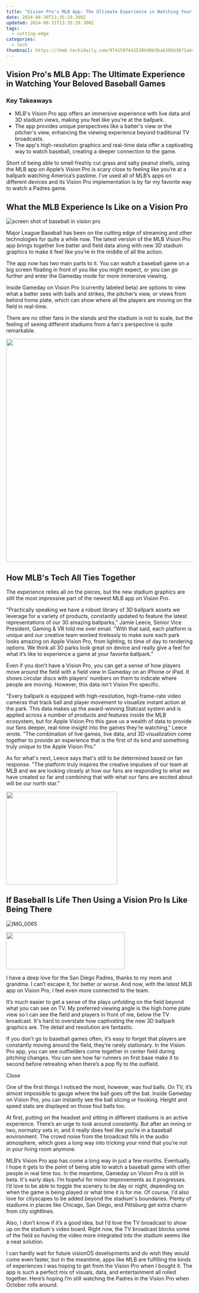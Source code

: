```yaml
---
title: "Vision Pro's MLB App: The Ultimate Experience in Watching Your Beloved Baseball Games"
date: 2024-08-30T13:35:29.300Z
updated: 2024-08-31T13:35:29.300Z
tags:
  - cutting-edge
categories:
  - tech
thumbnail: https://thmb.techidaily.com/9741597441538b9063ba6395b36f1ab44380cf26caea24d426b1c0daf15218fd.jpg
---
```


## Vision Pro's MLB App: The Ultimate Experience in Watching Your Beloved Baseball Games

### Key Takeaways

* MLB's Vision Pro app offers an immersive experience with live data and 3D stadium views, making you feel like you're at the ballpark.
* The app provides unique perspectives like a batter's view or the pitcher's view, enhancing the viewing experience beyond traditional TV broadcasts.
* The app's high-resolution graphics and real-time data offer a captivating way to watch baseball, creating a deeper connection to the game.

 Short of being able to smell freshly cut grass and salty peanut shells, using the MLB app on Apple’s Vision Pro is scary close to feeling like you’re at a ballpark watching America’s pastime. I’ve used all of MLB’s apps on different devices and its Vision Pro implementation is by far my favorite way to watch a Padres game.

##  What the MLB Experience Is Like on a Vision Pro

![screen shot of baseball in vision pro](https://static1.howtogeekimages.com/wordpress/wp-content/uploads/2024/06/img_0070.PNG) 

 Major League Baseball has been on the cutting edge of streaming and other technologies for quite a while now. The latest version of the MLB Vision Pro app brings together live batter and field data along with new 3D stadium graphics to make it feel like you’re in the middle of all the action.

 The app now has two main parts to it. You can watch a baseball game on a big screen floating in front of you like you might expect, or you can go further and enter the Gameday mode for more immersive viewing.

 Inside Gameday on Vision Pro (currently labeled beta) are options to view what a batter sees with balls and strikes, the pitcher’s view, or views from behind home plate, which can show where all the players are moving on the field in real-time.

 There are no other fans in the stands and the stadium is not to scale, but the feeling of seeing different stadiums from a fan's perspective is quite remarkable.

<!-- affiliate ads begin -->
<a href="https://uperfect.sjv.io/c/5597632/1246754/15155" target="_top" id="1246754"><img src="//a.impactradius-go.com/display-ad/15155-1246754" border="0" alt="" width="600" height="600"/></a><img height="0" width="0" src="https://imp.pxf.io/i/5597632/1246754/15155" style="position:absolute;visibility:hidden;" border="0" />
<!-- affiliate ads end -->
##  How MLB's Tech All Ties Together

 The experience relies all on the pieces, but the new stadium graphics are still the most impressive part of the newest MLB app on Vision Pro.

 "Practically speaking we have a robust library of 3D ballpark assets we leverage for a variety of products, constantly updated to feature the latest representations of our 30 amazing ballparks," Jamie Leece, Senior Vice President, Gaming & VR told me over email. "With that said, each platform is unique and our creative team worked tirelessly to make sure each park looks amazing on Apple Vision Pro, from lighting, to time of day to rendering options. We think all 30 parks look great on device and really give a feel for what it’s like to experience a game at your favorite ballpark."

 Even if you don’t have a Vision Pro, you can get a sense of how players move around the field with a field view in Gameday on an iPhone or iPad. It shows circular discs with players' numbers on them to indicate where people are moving. However, this data isn't Vision Pro specific.

 "Every ballpark is equipped with high-resolution, high-frame-rate video cameras that track ball and player movement to visualize instant action at the park. This data makes up the award-winning Statcast system and is applied across a number of products and features inside the MLB ecosystem, but for Apple Vision Pro this gave us a wealth of data to provide our fans deeper, real-time insight into the games they’re watching," Leece wrote. "The combination of live games, live data, and 3D visualization come together to provide an experience that is the first of its kind and something truly unique to the Apple Vision Pro."

 As for what's next, Leece says that's still to be determined based on fan response. "The platform truly inspires the creative impulses of our team at MLB and we are looking closely at how our fans are responding to what we have created so far and combining that with what our fans are excited about will be our north star."

<!-- affiliate ads begin -->
<a href="https://godlikehost.sjv.io/c/5597632/1920047/21774" target="_top" id="1920047"><img src="//a.impactradius-go.com/display-ad/21774-1920047" border="0" alt="" width="300" height="250"/></a><img height="0" width="0" src="https://imp.pxf.io/i/5597632/1920047/21774" style="position:absolute;visibility:hidden;" border="0" />
<!-- affiliate ads end -->
##  If Baseball Is Life Then Using a Vision Pro Is Like Being There

![IMG_0065](https://static1.howtogeekimages.com/wordpress/wp-content/uploads/2024/06/img_0065.PNG) 

<!-- affiliate ads begin -->
<a href="https://godlikehost.sjv.io/c/5597632/1920054/21774" target="_top" id="1920054"><img src="//a.impactradius-go.com/display-ad/21774-1920054" border="0" alt="" width="320" height="100"/></a><img height="0" width="0" src="https://imp.pxf.io/i/5597632/1920054/21774" style="position:absolute;visibility:hidden;" border="0" />
<!-- affiliate ads end -->
 I have a deep love for the San Diego Padres, thanks to my mom and grandma. I can’t escape it, for better or worse. And now, with the latest MLB app on Vision Pro, I feel even more connected to the team.

 It’s much easier to get a sense of the plays unfolding on the field beyond what you can see on TV. My preferred viewing angle is the high home plate view so I can see the field and players in front of me, below the TV broadcast. It's hard to overstate how captivating the new 3D ballpark graphics are. The detail and resolution are fantastic.

 If you don’t go to baseball games often, it’s easy to forget that players are constantly moving around the field, they’re rarely stationary. In the Vision Pro app, you can see outfielders come together in center field during pitching changes. You can see how far runners on first base make it to second before retreating when there’s a pop fly to the outfield.

Close 

 One of the first things I noticed the most, however, was foul balls. On TV, it’s almost impossible to gauge where the ball goes off the bat. Inside Gameday on Vision Pro, you can instantly see the ball slicing or hooking. Height and speed stats are displayed on those foul balls too.

 At first, putting on the headset and sitting in different stadiums is an active experience. There’s an urge to look around constantly. But after an inning or two, normalcy sets in, and it really does feel like you’re in a baseball environment. The crowd noise from the broadcast fills in the audio atmosphere, which goes a long way into tricking your mind that you’re not in your living room anymore.

 MLB’s Vision Pro app has come a long way in just a few months. Eventually, I hope it gets to the point of being able to watch a baseball game with other people in real time too. In the meantime, Gameday on Vision Pro is still in beta. It's early days. I’m hopeful for minor improvements as it progresses. I’d love to be able to toggle the scenery to be day or night, depending on when the game is being played or what time it is for me. Of course, I'd also love for cityscapes to be added beyond the stadium's boundaries. Plenty of stadiums in places like Chicago, San Diego, and Pittsburg get extra charm from city sightlines.

 Also, I don’t know if it’s a good idea, but I’d love the TV broadcast to show up on the stadium's video board. Right now, the TV broadcast blocks some of the field so having the video more integrated into the stadium seems like a neat solution.

 I can hardly wait for future visionOS developments and do wish they would come even faster, but in the meantime, apps like MLB are fulfilling the kinds of experiences I was hoping to get from the Vision Pro when I bought it. The app is such a perfect mix of visuals, data, and entertainment all rolled together. Here’s hoping I’m still watching the Padres in the Vision Pro when October rolls around.

<ins class="adsbygoogle"
     style="display:block"
     data-ad-format="autorelaxed"
     data-ad-client="ca-pub-7571918770474297"
     data-ad-slot="1223367746"></ins>



<ins class="adsbygoogle"
     style="display:block"
     data-ad-client="ca-pub-7571918770474297"
     data-ad-slot="8358498916"
     data-ad-format="auto"
     data-full-width-responsive="true"></ins>


